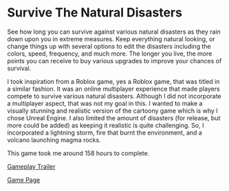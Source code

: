 # Survive The Natural Disasters

See how long you can survive against various natural disasters as they rain down upon you in extreme measures.
Keep everything natural looking, or change things up with several options to edit the disasters including the colors, speed, frequency, and much more.
The longer you live, the more points you can receive to buy various upgrades to improve your chances of survival.

I took inspiration from a Roblox game, yes a Roblox game, that was titled in a similar fashion.
It was an online multiplayer experience that made players compete to survive various natural disasters.
Although I did not incorporate a multiplayer aspect, that was not my goal in this.
I wanted to make a visually stunning and realistic version of the cartoony game which is why I chose Unreal Engine.
I also limited the amount of disasters (for release, but more could be added) as keeping it realistic is quite challenging.
So, I incorporated a lightning storm, fire that burnt the environment, and a volcano launching magma rocks.

This game took me around 158 hours to complete. 

[Gameplay Trailer](https://youtu.be/w2lxDjaNTe0)

[Game Page](https://eric-michalski.itch.io/survive-the-natural-disasters)
